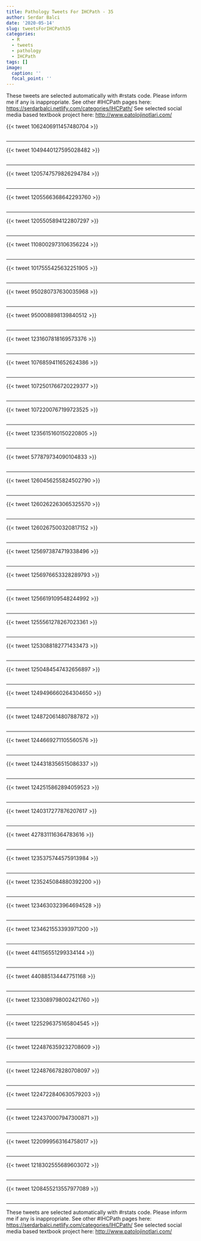 ```yaml
---
title: Pathology Tweets For IHCPath - 35
author: Serdar Balci
date: '2020-05-14'
slug: tweetsForIHCPath35
categories:
  - R
  - tweets
  - pathology
  - IHCPath
tags: []
image:
  caption: ''
  focal_point: ''
---
```



These tweets are selected automatically with #rstats code. Please inform me if any is inappropriate.
See other #IHCPath pages here: https://serdarbalci.netlify.com/categories/IHCPath/ 
See selected social media based textbook project here: http://www.patolojinotlari.com/

{{< tweet 1062406911457480704 >}}
<br>
<br>
<hr>
{{< tweet 1049440127595028482 >}}
<br>
<br>
<hr>
{{< tweet 1205747579826294784 >}}
<br>
<br>
<hr>
{{< tweet 1205566368642293760 >}}
<br>
<br>
<hr>
{{< tweet 1205505894122807297 >}}
<br>
<br>
<hr>
{{< tweet 1108002973106356224 >}}
<br>
<br>
<hr>
{{< tweet 1017555425632251905 >}}
<br>
<br>
<hr>
{{< tweet 950280737630035968 >}}
<br>
<br>
<hr>
{{< tweet 950008898139840512 >}}
<br>
<br>
<hr>
{{< tweet 1231607818169573376 >}}
<br>
<br>
<hr>
{{< tweet 1076859411652624386 >}}
<br>
<br>
<hr>
{{< tweet 1072501766720229377 >}}
<br>
<br>
<hr>
{{< tweet 1072200767199723525 >}}
<br>
<br>
<hr>
{{< tweet 1235615160150220805 >}}
<br>
<br>
<hr>
{{< tweet 577879734090104833 >}}
<br>
<br>
<hr>
{{< tweet 1260456255824502790 >}}
<br>
<br>
<hr>
{{< tweet 1260262263065325570 >}}
<br>
<br>
<hr>
{{< tweet 1260267500320817152 >}}
<br>
<br>
<hr>
{{< tweet 1256973874719338496 >}}
<br>
<br>
<hr>
{{< tweet 1256976653328289793 >}}
<br>
<br>
<hr>
{{< tweet 1256619109548244992 >}}
<br>
<br>
<hr>
{{< tweet 1255561278267023361 >}}
<br>
<br>
<hr>
{{< tweet 1253088182771433473 >}}
<br>
<br>
<hr>
{{< tweet 1250484547432656897 >}}
<br>
<br>
<hr>
{{< tweet 1249496660264304650 >}}
<br>
<br>
<hr>
{{< tweet 1248720614807887872 >}}
<br>
<br>
<hr>
{{< tweet 1244669271105560576 >}}
<br>
<br>
<hr>
{{< tweet 1244318356515086337 >}}
<br>
<br>
<hr>
{{< tweet 1242515862894059523 >}}
<br>
<br>
<hr>
{{< tweet 1240317277876207617 >}}
<br>
<br>
<hr>
{{< tweet 427831116364783616 >}}
<br>
<br>
<hr>
{{< tweet 1235375744575913984 >}}
<br>
<br>
<hr>
{{< tweet 1235245084880392200 >}}
<br>
<br>
<hr>
{{< tweet 1234630323964694528 >}}
<br>
<br>
<hr>
{{< tweet 1234621553393971200 >}}
<br>
<br>
<hr>
{{< tweet 441156551299334144 >}}
<br>
<br>
<hr>
{{< tweet 440885134447751168 >}}
<br>
<br>
<hr>
{{< tweet 1233089798002421760 >}}
<br>
<br>
<hr>
{{< tweet 1225296375165804545 >}}
<br>
<br>
<hr>
{{< tweet 1224876359232708609 >}}
<br>
<br>
<hr>
{{< tweet 1224876678280708097 >}}
<br>
<br>
<hr>
{{< tweet 1224722840630579203 >}}
<br>
<br>
<hr>
{{< tweet 1224370007947300871 >}}
<br>
<br>
<hr>
{{< tweet 1220999563164758017 >}}
<br>
<br>
<hr>
{{< tweet 1218302555689603072 >}}
<br>
<br>
<hr>
{{< tweet 1208455213557977089 >}}
<br>
<br>
<hr>


These tweets are selected automatically with #rstats code. Please inform me if any is inappropriate.
See other #IHCPath pages here: https://serdarbalci.netlify.com/categories/IHCPath/ 
See selected social media based textbook project here: http://www.patolojinotlari.com/
